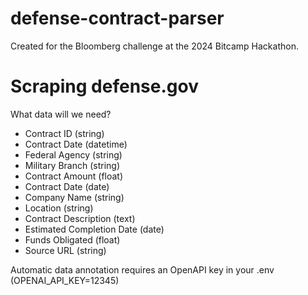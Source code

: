 # defense-contract-parser
Created for the Bloomberg challenge at the 2024 Bitcamp Hackathon.

# Scraping defense.gov
What data will we need?
- Contract ID (string)
- Contract Date (datetime)
- Federal Agency (string)
- Military Branch (string)
- Contract Amount (float)
- Contract Date (date)
- Company Name (string)
- Location (string)
- Contract Description (text)
- Estimated Completion Date (date)
- Funds Obligated (float)
- Source URL (string)

Automatic data annotation requires an OpenAPI key in your .env (OPENAI_API_KEY=12345)